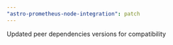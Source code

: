```yaml
---
"astro-prometheus-node-integration": patch
---
```


Updated peer dependencies versions for compatibility
